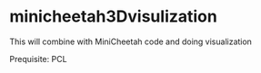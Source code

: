 # minicheetah3Dvisulization
This will combine with MiniCheetah code and doing visualization



Prequisite:
PCL

